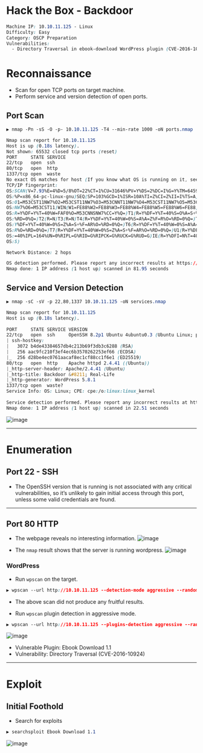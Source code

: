 # Hack the Box - Backdoor

```CSS
Machine IP: 10.10.11.125 - Linux
Difficulty: Easy
Category: OSCP Preparation
Vulnerabilities:
  - Directory Traversal in ebook-download WordPress plugin (CVE-2016-10924) 
```

# Reconnaissance
  - Scan for open TCP ports on target machine.
  - Perform service and version detection of open ports.

## Port Scan
```CSS
▶ nmap -Pn -sS -O -p- 10.10.11.125 -T4 --min-rate 1000 -oN ports.nmap

Nmap scan report for 10.10.11.125
Host is up (0.18s latency).
Not shown: 65532 closed tcp ports (reset)
PORT     STATE SERVICE
22/tcp   open  ssh
80/tcp   open  http
1337/tcp open  waste
No exact OS matches for host (If you know what OS is running on it, see https://nmap.org/submit/ ).
TCP/IP fingerprint:
OS:SCAN(V=7.93%E=4%D=5/8%OT=22%CT=1%CU=31646%PV=Y%DS=2%DC=I%G=Y%TM=645931ED
OS:%P=x86_64-pc-linux-gnu)SEQ(SP=103%GCD=1%ISR=10A%TI=Z%CI=Z%II=I%TS=A)OPS(
OS:O1=M53CST11NW7%O2=M53CST11NW7%O3=M53CNNT11NW7%O4=M53CST11NW7%O5=M53CST11
OS:NW7%O6=M53CST11)WIN(W1=FE88%W2=FE88%W3=FE88%W4=FE88%W5=FE88%W6=FE88)ECN(
OS:R=Y%DF=Y%T=40%W=FAF0%O=M53CNNSNW7%CC=Y%Q=)T1(R=Y%DF=Y%T=40%S=O%A=S+%F=AS
OS:%RD=0%Q=)T2(R=N)T3(R=N)T4(R=Y%DF=Y%T=40%W=0%S=A%A=Z%F=R%O=%RD=0%Q=)T5(R=
OS:Y%DF=Y%T=40%W=0%S=Z%A=S+%F=AR%O=%RD=0%Q=)T6(R=Y%DF=Y%T=40%W=0%S=A%A=Z%F=
OS:R%O=%RD=0%Q=)T7(R=Y%DF=Y%T=40%W=0%S=Z%A=S+%F=AR%O=%RD=0%Q=)U1(R=Y%DF=N%T
OS:=40%IPL=164%UN=0%RIPL=G%RID=G%RIPCK=G%RUCK=G%RUD=G)IE(R=Y%DFI=N%T=40%CD=
OS:S)

Network Distance: 2 hops

OS detection performed. Please report any incorrect results at https://nmap.org/submit/ .
Nmap done: 1 IP address (1 host up) scanned in 81.95 seconds
```

## Service and Version Detection
```CSS
▶ nmap -sC -sV -p 22,80,1337 10.10.11.125 -oN services.nmap

Nmap scan report for 10.10.11.125                                                                                                                                           
Host is up (0.18s latency).                                                           
                                           
PORT     STATE SERVICE VERSION
22/tcp   open  ssh     OpenSSH 8.2p1 Ubuntu 4ubuntu0.3 (Ubuntu Linux; protocol 2.0)
| ssh-hostkey:        
|   3072 b4de43384657db4c213b69f3db3c6288 (RSA)
|   256 aac9fc210f3ef4ec6b3570262253ef66 (ECDSA)
|_  256 d28be4ec0761aacaf8ec1cf88cc1f6e1 (ED25519)
80/tcp   open  http    Apache httpd 2.4.41 ((Ubuntu))                                                                                                                       
|_http-server-header: Apache/2.4.41 (Ubuntu)
|_http-title: Backdoor &#8211; Real-Life                                              
|_http-generator: WordPress 5.8.1                                                     
1337/tcp open  waste?                                                                 
Service Info: OS: Linux; CPE: cpe:/o:linux:linux_kernel                    
                                                                                      
Service detection performed. Please report any incorrect results at https://nmap.org/submit/ .
Nmap done: 1 IP address (1 host up) scanned in 22.51 seconds 
```
![image](https://user-images.githubusercontent.com/83878909/236892792-dee7a77f-2f96-40f7-9375-75b642a52357.png)

---

# Enumeration
## Port 22 - SSH
  - The OpenSSH version that is running is not associated with any critical vulnerabilities, so it’s unlikely to gain initial access through this port, unless some valid credentials are found.

---

## Port 80 HTTP
  - The webpage reveals no interesting information.
![image](https://user-images.githubusercontent.com/83878909/236893295-d3d776d2-ebb0-4c40-899d-0b6f95c26995.png)

  - The `nmap` result shows that the server is running wordpress.
![image](https://user-images.githubusercontent.com/83878909/236892706-e1cebe1f-b77f-47bc-8af8-89369fbf0c86.png)

### WordPress
  - Run `wpscan` on the target.
```CSS
▶ wpscan --url http://10.10.11.125 --detection-mode aggressive --random-user-agent --enumerate at,ap,tt,cb,dbe,u --output wpscan.out --api-token XXXXXXXXXXXXXXXXXXXXXXXXXXXXXXXXXXXXXXXXXXXX
```
  - The above scan did not produce any fruitful results.

  - Run `wpscan` plugin detection in aggressive mode.
```CSS
▶ wpscan --url http://10.10.11.125 --plugins-detection aggressive --random-user-agent --output wpscan-plugins.out --api-token XXXXXXXXXXXXXXXXXXXXXXXXXXXXXXXXXXXXXXXXXXXX
```
![image](https://user-images.githubusercontent.com/83878909/236990737-c53d158e-1148-4029-823e-291e456f559e.png)
  - Vulnerable Plugin: Ebook Download 1.1
  - Vulnerability: Directory Traversal (CVE-2016-10924)

---

# Exploit
## Initial Foothold
  - Search for exploits
```CSS
▶ searchsploit Ebook Download 1.1
```
![image](https://user-images.githubusercontent.com/83878909/236992114-dc056b2e-1e0d-4d90-afb9-719ccd7871ae.png)
